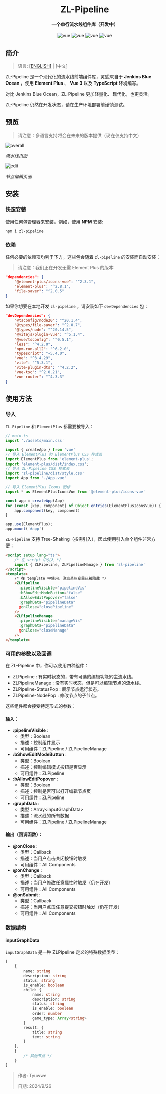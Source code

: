 <div align="center">

# ZL-Pipeline

#### 一个单行流水线组件库（开发中）

<img src="https://img.shields.io/badge/Vue3-rgb(53,73,94).svg" alt="vue">
<img src="https://img.shields.io/badge/TypeScript-rgb(21, 59, 115).svg" alt="vue">
<img src="https://img.shields.io/badge/Pipeline-rgb(21, 119, 115).svg" alt="vue">
<img src="https://img.shields.io/badge/ElementPlus-rgb(35, 129, 181).svg" alt="vue">

</div>

## 简介

> 语言: [[ENGLISH]](./README.md) | [中文]

ZL-Pipeline 是一个现代化的流水线前端组件库，灵感来自于 **Jenkins Blue Ocean** ，使用 **Element Plus** 
、 **Vue 3** 以及 **TypeScript** 环境编写。

对比 Jenkins Blue Ocean，ZL-Pipeline 更加轻量化、现代化，也更灵活。

ZL-Pipeline 仍然在开发状态，请在生产环境部署前谨慎测试。

## 预览

> 请注意：多语言支持将会在未来的版本提供（现在仅支持中文）

![overall](./image/overall.png "overall")

*流水线页面*

![edit](./image/edit.png "edit")

*节点编辑页面*

## 安装

### 快速安装

使用任何包管理器来安装，例如，使用 **NPM** 安装:

```shell
npm i zl-pipeline
```

### 依赖

任何必要的依赖项均列于下方，这些包会随着 `zl-pipeline` 的安装而自动安装：

> 请注意：我们正在开发无需 Element Plus 的版本

```json
"dependencies": {
    "@element-plus/icons-vue": "^2.3.1",
    "element-plus": "^2.8.1",
    "file-saver": "^2.0.5"
}
```

如果你想要在本地开发 `zl-pipeline` ，请安装如下 `devDependencies` 包：

```json
"devDependencies": {
    "@tsconfig/node20": "^20.1.4",
    "@types/file-saver": "^2.0.7",
    "@types/node": "^20.14.5",
    "@vitejs/plugin-vue": "^5.1.4",
    "@vue/tsconfig": "^0.5.1",
    "less": "^4.2.0",
    "npm-run-all2": "^6.2.0",
    "typescript": "~5.4.0",
    "vue": "^3.4.29",
    "vite": "^5.3.1",
    "vite-plugin-dts": "^4.2.2",
    "vue-tsc": "^2.0.21",
    "vue-router": "^4.3.3"
}
```

## 使用方法

### 导入

`ZL-Pipeline` 和 `ElementPlus` 都需要被导入：

```typescript
// main.ts
import './assets/main.css'

import { createApp } from 'vue'
// 导入 ElementPlus 和 ElementPlus CSS 样式表
import ElementPlus from 'element-plus';
import 'element-plus/dist/index.css';
// 导入 ZL-Pipeline CSS 样式表
import 'zl-pipeline/dist/style.css'
import App from './App.vue'

// 导入 ElementPlus Icons 图标
import * as ElementPlusIconsVue from '@element-plus/icons-vue'

const app = createApp(App)
for (const [key, component] of Object.entries(ElementPlusIconsVue)) {
    app.component(key, component)
}

app.use(ElementPlus);
app.mount('#app')
```

`ZL-Pipeline` 支持 Tree-Shaking（按需引入），因此使用引入单个组件非常方便：

```html
<script setup lang="ts">
    /* 在 script 中引入 */
    import { ZLPipeline, ZLPipelineManage } from 'zl-pipeline'
</script>
<template>
    /* 在 template 中使用，注意某些变量已被隐藏 */
    <ZLPipeline 
      :pipelineVisible="pipelineVis"
      :bShowEditModeButton="false"
      :bAllowEditPopover="false"
      :graphData="pipelineData"
      @onClose="closePipeline"
    />
    <ZLPipelineManage 
      :pipelineVisible="manageVis" 
      :graphData="pipelineData"
      @onClose="closeManage"
    />
</template>
```

### 可用的参数以及回调

在 ZL-Pipeline 中，你可以使用四种组件：

* ZLPipeline : 有实时状态的，带有可选的编辑功能的主流水线。
* ZLPipelineManage : 没有实时状态，但是可以编辑节点的流水线。
* ZLPipeline-StatusPop : 展示节点运行状态。
* ZLPipeline-NodePop : 修改节点的子节点。

这些组件都会接受特定形式的参数：

#### 输入：

* **:pipelineVisible** :
  * 类型：Boolean
  * 描述：控制组件显示
  * 可用组件：ZLPipeline / ZLPipelineManage
* **:bShowEditModeButton** :
  * 类型：Boolean
  * 描述：控制编辑模式按钮是否显示
  * 可用组件：ZLPipeline
* **:bAllowEditPopover** :
  * 类型：Boolean
  * 描述：控制是否可以打开编辑节点页
  * 可用组件：ZLPipeline
* **:graphData** :
  * 类型：Array\<inputGraphData\>
  * 描述：流水线的所有数据
  * 可用组件：ZLPipeline / ZLPipelineManage

#### 输出（回调函数）：

* **@onClose** :
  * 类型：Callback
  * 描述：当用户点击关闭按钮时触发
  * 可用组件：All Components
* **@onChange** :
  * 类型：Callback
  * 描述：当用户修改任意属性时触发（仍在开发）
  * 可用组件：All Components
* **@onSubmit** :
  * 类型：Callback
  * 描述：当用户点击任意提交按钮时触发（仍在开发）
  * 可用组件：All Components

### 数据结构

#### inputGraphData

`inputGraphData` 是一种 ZLPipeline 定义的特殊数据类型：

```typescript
[
    {
        name: string
        description: string
        status: string
        is_enable: boolean
        child: {
            name: string
            description: string
            status: string
            is_enable: boolean
            order: number
            game_type: Array<string>
        }
        result: {
            title: string
            text: string
        }
    },
    {
        /* 其他节点 */
    }
]
```

> 作者: Tyuwwe
>
> 日期: 2024/9/26
